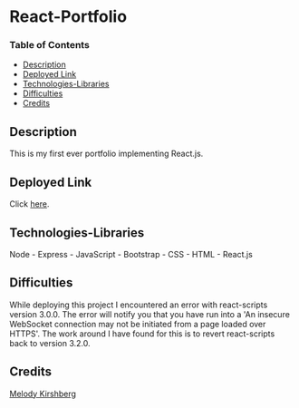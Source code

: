 # React-Portfolio

### Table of Contents 
* [Description](#description) 
* [Deployed Link](#deployed-link)
* [Technologies-Libraries](#technologies-libraries) 
* [Difficulties](#difficulties)
* [Credits](#credits) 

## Description
This is my first ever portfolio implementing React.js. 

## Deployed Link
Click [here](https://verlitas.herokuapp.com).

## Technologies-Libraries
Node - Express - JavaScript - Bootstrap - CSS - HTML - React.js 

## Difficulties
While deploying this project I encountered an error with react-scripts version 3.0.0. The error will notify you that you have run into a 'An insecure WebSocket connection may not be initiated from a page loaded over HTTPS'. The work around I have found for this is to revert react-scripts back to version 3.2.0. 

## Credits
[Melody Kirshberg](https://github.com/verlitas)  